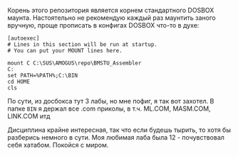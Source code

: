 Корень этого репозитория является корнем стандартного DOSBOX маунта. Настоятельно не рекомендую каждый раз маунтить заного вручную, проще прописать в конфигах DOSBOX что-то в духе:

```
[autoexec]
# Lines in this section will be run at startup.
# You can put your MOUNT lines here.

mount C C:\SUS\AMOGUS\repo\BMSTU_Assembler
C:
set PATH=%PATH%;C:\BIN
cd HOME
cls
```

По сути, из досбокса тут 3 лабы, но мне пофиг, я так вот захотел. В папке `BIN` я держал все .com приколы, в т.ч. ML.COM, MASM.COM, LINK.COM итд

Дисциплина крайне интересная, так что если будешь тырить, то хотя бы разберись немного в сути. Моя любимая лаба была 12 - почувствовал себя хатабом. Покойся с миром.


